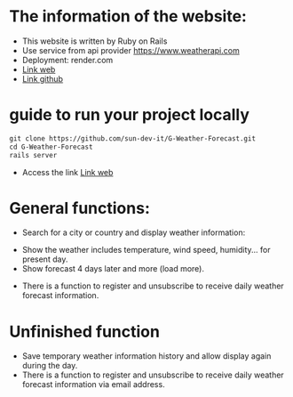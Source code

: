 # The information of the website:
* This website is written by Ruby on Rails
* Use service from api provider https://www.weatherapi.com
* Deployment: render.com
* [Link web](https://g-weather-forecast-8mps.onrender.com)
* [Link github](https://github.com/sun-dev-it/G-Weather-Forecast.git)


# guide to run your project locally
```markdown
git clone https://github.com/sun-dev-it/G-Weather-Forecast.git
cd G-Weather-Forecast
rails server
```
* Access the link [Link web](http://localhost:3000/)


# General functions:
* Search for a city or country and display weather information:
- Show the weather includes temperature, wind speed, humidity... for present day.
- Show forecast 4 days later and more (load more).
* There is a function to register and unsubscribe to receive daily weather forecast information.


# Unfinished function
* Save temporary weather information history and allow display again during the day.
* There is a function to register and unsubscribe to receive daily weather forecast information via email address.
